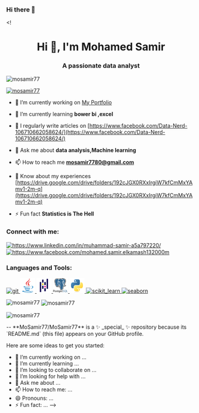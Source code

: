 ### Hi there 👋

<!<h1 align="center">Hi 👋, I'm Mohamed Samir</h1>
<h3 align="center">A passionate data analyst</h3>

<p align="left"> <img src="https://komarev.com/ghpvc/?username=mosamir77&label=Profile%20views&color=0e75b6&style=flat" alt="mosamir77" /> </p>

<p align="left"> <a href="https://github.com/ryo-ma/github-profile-trophy"><img src="https://github-profile-trophy.vercel.app/?username=mosamir77" alt="mosamir77" /></a> </p>

- 🔭 I’m currently working on [My Portfolio](https://drive.google.com/drive/folders/192cJGX0RXxIrgiW7kfCmMxYAmv1-2m-q)

- 🌱 I’m currently learning **bower bi ,excel**

- 📝 I regularly write articles on [https://www.facebook.com/Data-Nerd-106710662058624/](https://www.facebook.com/Data-Nerd-106710662058624/)

- 💬 Ask me about **data analysis,Machine learning**

- 📫 How to reach me **mosamir7780@gmail.com**

- 📄 Know about my experiences [https://drive.google.com/drive/folders/192cJGX0RXxIrgiW7kfCmMxYAmv1-2m-q](https://drive.google.com/drive/folders/192cJGX0RXxIrgiW7kfCmMxYAmv1-2m-q)

- ⚡ Fun fact **Statistics is The Hell**

<h3 align="left">Connect with me:</h3>
<p align="left">
<a href="https://linkedin.com/in/https://www.linkedin.com/in/muhammad-samir-a5a797220/" target="blank"><img align="center" src="https://raw.githubusercontent.com/rahuldkjain/github-profile-readme-generator/master/src/images/icons/Social/linked-in-alt.svg" alt="https://www.linkedin.com/in/muhammad-samir-a5a797220/" height="30" width="40" /></a>
<a href="https://fb.com/https://www.facebook.com/mohamed.samir.elkamash132000m" target="blank"><img align="center" src="https://raw.githubusercontent.com/rahuldkjain/github-profile-readme-generator/master/src/images/icons/Social/facebook.svg" alt="https://www.facebook.com/mohamed.samir.elkamash132000m" height="30" width="40" /></a>
</p>

<h3 align="left">Languages and Tools:</h3>
<p align="left"> <a href="https://git-scm.com/" target="_blank" rel="noreferrer"> <img src="https://www.vectorlogo.zone/logos/git-scm/git-scm-icon.svg" alt="git" width="40" height="40"/> </a> <a href="https://www.java.com" target="_blank" rel="noreferrer"> <img src="https://raw.githubusercontent.com/devicons/devicon/master/icons/java/java-original.svg" alt="java" width="40" height="40"/> </a> <a href="https://pandas.pydata.org/" target="_blank" rel="noreferrer"> <img src="https://raw.githubusercontent.com/devicons/devicon/2ae2a900d2f041da66e950e4d48052658d850630/icons/pandas/pandas-original.svg" alt="pandas" width="40" height="40"/> </a> <a href="https://www.postgresql.org" target="_blank" rel="noreferrer"> <img src="https://raw.githubusercontent.com/devicons/devicon/master/icons/postgresql/postgresql-original-wordmark.svg" alt="postgresql" width="40" height="40"/> </a> <a href="https://www.python.org" target="_blank" rel="noreferrer"> <img src="https://raw.githubusercontent.com/devicons/devicon/master/icons/python/python-original.svg" alt="python" width="40" height="40"/> </a> <a href="https://scikit-learn.org/" target="_blank" rel="noreferrer"> <img src="https://upload.wikimedia.org/wikipedia/commons/0/05/Scikit_learn_logo_small.svg" alt="scikit_learn" width="40" height="40"/> </a> <a href="https://seaborn.pydata.org/" target="_blank" rel="noreferrer"> <img src="https://seaborn.pydata.org/_images/logo-mark-lightbg.svg" alt="seaborn" width="40" height="40"/> </a> </p>

<p><img align="left" src="https://github-readme-stats.vercel.app/api/top-langs?username=mosamir77&show_icons=true&locale=en&layout=compact" alt="mosamir77" /></p>

<p>&nbsp;<img align="center" src="https://github-readme-stats.vercel.app/api?username=mosamir77&show_icons=true&locale=en" alt="mosamir77" /></p>

<p><img align="center" src="https://github-readme-streak-stats.herokuapp.com/?user=mosamir77&" alt="mosamir77" /></p>
--
**MoSamir77/MoSamir77** is a ✨ _special_ ✨ repository because its `README.md` (this file) appears on your GitHub profile.

Here are some ideas to get you started:

- 🔭 I’m currently working on ...
- 🌱 I’m currently learning ...
- 👯 I’m looking to collaborate on ...
- 🤔 I’m looking for help with ...
- 💬 Ask me about ...
- 📫 How to reach me: ...
- 😄 Pronouns: ...
- ⚡ Fun fact: ...
-->
